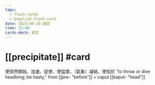 ```yaml
---
tags:
  - flash-cards
  - Engslish-flash-card
date: 2023-09-28-週四
time: 22:48
cards-deck: 英文
---
```


# [[precipitate]] #card 	
使突然開始、加速、促使、使猛墜、（氣象）凝結、使陷於
"to throw or dive headlong; be hasty,"
from [[pre- "before"]] + caput [[kaput- "head"]]
